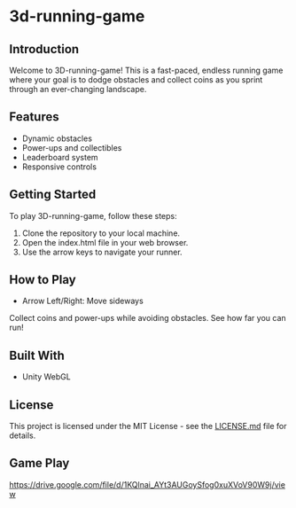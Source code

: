# 3d-running-game

## Introduction
Welcome to 3D-running-game! This is a fast-paced, endless running game where your goal is to dodge obstacles and collect coins as you sprint through an ever-changing landscape.

## Features
- Dynamic obstacles
- Power-ups and collectibles
- Leaderboard system
- Responsive controls

## Getting Started
To play 3D-running-game, follow these steps:
1. Clone the repository to your local machine.
2. Open the index.html file in your web browser.
3. Use the arrow keys to navigate your runner.

## How to Play
- Arrow Left/Right: Move sideways

Collect coins and power-ups while avoiding obstacles. See how far you can run!

## Built With
- Unity WebGL

## License
This project is licensed under the MIT License - see the [LICENSE.md](https://medium.com/digitalcrafts/ways-to-up-your-game-with-a-readme-md-on-github-35eae99ee289) file for details.

## Game Play
https://drive.google.com/file/d/1KQlnai_AYt3AUGoySfog0xuXVoV90W9j/view
